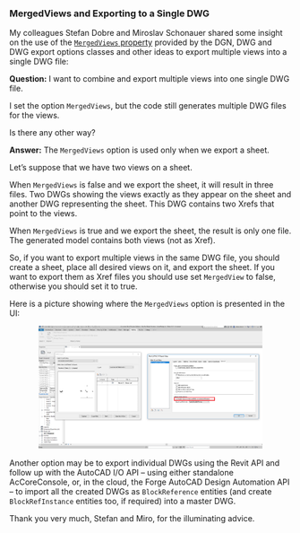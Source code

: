 <head>
<meta http-equiv="Content-Type" content="text/html; charset=utf-8">
<link rel="stylesheet" type="text/css" href="bc.css">
<!--
<script src="run_prettify.js" type="text/javascript"></script>
<script src="https://google-code-prettify.googlecode.com/svn/loader/run_prettify.js" type="text/javascript"></script>
-->
<script src="https://cdn.rawgit.com/google/code-prettify/master/loader/run_prettify.js" type="text/javascript"></script>
</head>

<!---

- 13865502 [export multi views into one dwg]

 #RevitAPI @AutodeskRevit #bim #dynamobim @AutodeskForge #ForgeDevCon 

...

--->

### MergedViews and Exporting to a Single DWG

My colleagues Stefan Dobre and Miroslav Schonauer shared some insight on the use of
the [`MergedViews` property](http://www.revitapidocs.com/2018.1/28b54043-59a4-a5a7-cca0-7a9aea1f6250.htm) provided
by the DGN, DWG and DWG export options classes and other ideas to export multiple views into a single DWG file:

**Question:** I want to combine and export multiple views into one single DWG file.

I set the option `MergedViews`, but the code still generates multiple DWG files for the views.

Is there any other way?


**Answer:** The `MergedViews` option is used only when we export a sheet.

Let’s suppose that we have two views on a sheet.

When `MergedViews` is false and we export the sheet, it will result in three files. Two DWGs showing the views exactly as they appear on the sheet and another DWG representing the sheet. This DWG contains two Xrefs that point to the views.

When `MergedViews` is true and we export the sheet, the result is only one file. The generated model contains both views (not as Xref).
 
So, if you want to export multiple views in the same DWG file, you should create a sheet, place all desired views on it, and export the sheet. If you want to export them as Xref files you should use set `MergedView` to false, otherwise you should set it to true.
 
Here is a picture showing where the `MergedViews` option is presented in the UI:
 
<center>
<img src="img/sd_merged_views.png" alt="MergedViews in the UI" width="400"/>
</center>

Another option may be to export individual DWGs using the Revit API and follow up with the AutoCAD I/O API &ndash; using either standalone AcCoreConsole, or, in the cloud, the Forge AutoCAD Design Automation API &ndash; to import all the created DWGs as `BlockReference` entities (and create `BlockRefInstance` entities too, if required) into a master DWG.

Thank you very much, Stefan and Miro, for the illuminating advice.



